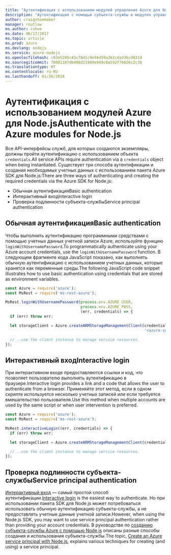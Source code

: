 ```yaml
---
title: "Аутентификация с использованием модулей управления Azure для Node.js"
description: "Аутентификация с помощью субъекта-службы в модулях управления Azure для Node.js"
author: craigshoemaker
manager: routlaw
ms.author: cshoe
ms.date: 06/17/2017
ms.topic: article
ms.prod: azure
ms.devlang: nodejs
ms.service: azure-nodejs
ms.openlocfilehash: c93e5205c43c78d1c9e94d59a362cda336cd8310
ms.sourcegitcommit: 78001187db408d21909e949c8a592f76626c2c3b
ms.translationtype: HT
ms.contentlocale: ru-RU
ms.lasthandoff: 01/26/2018
---
```

# <a name="authenticate-with-the-azure-modules-for-nodejs"></a><span data-ttu-id="4d8b8-103">Аутентификация с использованием модулей Azure для Node.js</span><span class="sxs-lookup"><span data-stu-id="4d8b8-103">Authenticate with the Azure modules for Node.js</span></span> 

<span data-ttu-id="4d8b8-104">Все API-интерфейсы служб, для которых создаются экземпляры, должны пройти аутентификацию с использованием объекта `credentials`.</span><span class="sxs-lookup"><span data-stu-id="4d8b8-104">All service APIs require authentication via a `credentials` object when being instantiated.</span></span> <span data-ttu-id="4d8b8-105">Существует три способа аутентификации и создания необходимых учетных данных с использованием пакета Azure SDK для Node.js:</span><span class="sxs-lookup"><span data-stu-id="4d8b8-105">There are three ways of authenticating and creating the required credentials via the Azure SDK for Node.js:</span></span> 

- <span data-ttu-id="4d8b8-106">Обычная аутентификация</span><span class="sxs-lookup"><span data-stu-id="4d8b8-106">Basic authentication</span></span>
- <span data-ttu-id="4d8b8-107">Интерактивный вход</span><span class="sxs-lookup"><span data-stu-id="4d8b8-107">Interactive login</span></span>
- <span data-ttu-id="4d8b8-108">Проверка подлинности субъекта-службы</span><span class="sxs-lookup"><span data-stu-id="4d8b8-108">Service principal authentication</span></span>

## <a name="basic-authentication"></a><span data-ttu-id="4d8b8-109">Обычная аутентификация</span><span class="sxs-lookup"><span data-stu-id="4d8b8-109">Basic authentication</span></span>

<span data-ttu-id="4d8b8-110">Чтобы выполнить аутентификацию программными средствами с помощью учетных данных учетной записи Azure, используйте функцию `loginWithUsernamePassword`.</span><span class="sxs-lookup"><span data-stu-id="4d8b8-110">To programmatically authenticate using your Azure account credentials, use the `loginWithUsernamePassword` function.</span></span> <span data-ttu-id="4d8b8-111">В следующем фрагменте кода JavaScript показано, как выполнять обычную аутентификацию с использованием учетных данных, которые хранятся как переменные среды.</span><span class="sxs-lookup"><span data-stu-id="4d8b8-111">The following JavaScript code snippet illustrates how to use basic authentication using credentials that are stored as environment variables.</span></span> 

```javascript
const Azure = require('azure');
const MsRest = require('ms-rest-azure');

MsRest.loginWithUsernamePassword(process.env.AZURE_USER, 
                                 process.env.AZURE_PASS, 
                                 (err, credentials) => {
  if (err) throw err;

  let storageClient = Azure.createARMStorageManagementClient(credentials, 
                                                             '<azure-subscription-id>');

  // ..use the client instance to manage service resources.
});
```

## <a name="interactive-login"></a><span data-ttu-id="4d8b8-112">Интерактивный вход</span><span class="sxs-lookup"><span data-stu-id="4d8b8-112">Interactive login</span></span>

<span data-ttu-id="4d8b8-113">При интерактивном входе предоставляются ссылки и код, что позволяет пользователю выполнять аутентификацию в браузере.</span><span class="sxs-lookup"><span data-stu-id="4d8b8-113">Interactive login provides a link and a code that allows the user to authenticate from a browser.</span></span> <span data-ttu-id="4d8b8-114">Применяйте этот метод, если в одном скрипте используется несколько учетных записей или если требуется вмешательство пользователя.</span><span class="sxs-lookup"><span data-stu-id="4d8b8-114">Use this method when multiple accounts are used by the same script or when user intervention is preferred.</span></span>

```javascript
const Azure = require('azure');
const MsRest = require('ms-rest-azure');

MsRest.interactiveLogin((err, credentials) => {
  if (err) throw err;

  let storageClient = Azure.createARMStorageManagementClient(credentials, '<azure-subscription-id>');

  // ..use the client instance to manage service resources.
});
```

## <a name="service-principal-authentication"></a><span data-ttu-id="4d8b8-115">Проверка подлинности субъекта-службы</span><span class="sxs-lookup"><span data-stu-id="4d8b8-115">Service principal authentication</span></span>

<span data-ttu-id="4d8b8-116">[Интерактивный вход](#interactive-login) — самый простой способ аутентификации.</span><span class="sxs-lookup"><span data-stu-id="4d8b8-116">[Interactive login](#interactive-login) is the easiest way to authenticate.</span></span> <span data-ttu-id="4d8b8-117">Но при использовании пакета SDK для Node.js может потребоваться использовать обычную аутентификацию субъекта-службы, а не предоставлять учетные данные учетной записи.</span><span class="sxs-lookup"><span data-stu-id="4d8b8-117">However, when using the Node.js SDK, you may want to use service principal authentication rather than providing your account credentials.</span></span> <span data-ttu-id="4d8b8-118">В руководстве по [созданию субъекта-службы Azure с помощью Node.js](./node-sdk-azure-authenticate-principal.md) описаны разные способы создания и использования субъекта-службы.</span><span class="sxs-lookup"><span data-stu-id="4d8b8-118">The topic, [Create an Azure service principal with Node.js](./node-sdk-azure-authenticate-principal.md), explains various techniques for creating (and using) a service principal.</span></span> 